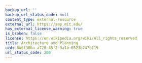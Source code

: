 ```yaml
---
backup_url: ''
backup_url_status_code: null
content_type: external-resource
external_url: https://sap.mit.edu/
has_external_license_warning: true
is_broken: false
license: https://en.wikipedia.org/wiki/All_rights_reserved
title: Architecture and Planning
uid: 8a6f38ba-a728-45f2-9a1b-6523b747b119
url_status_code: 200
---
```

